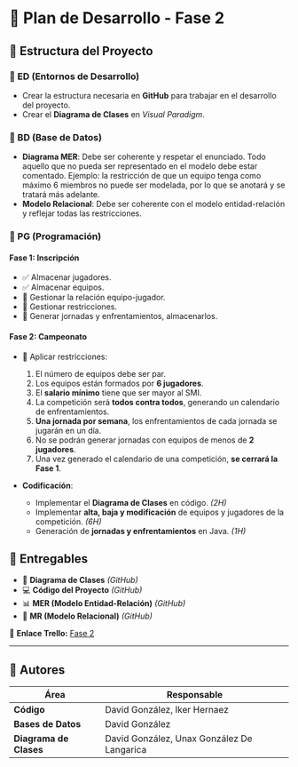 # 📌 Plan de Desarrollo - Fase 2

## 📂 Estructura del Proyecto

### 🔹 ED (Entornos de Desarrollo)
- Crear la estructura necesaria en **GitHub** para trabajar en el desarrollo del proyecto.
- Crear el **Diagrama de Clases** en *Visual Paradigm*.

### 🔹 BD (Base de Datos)
- **Diagrama MER**: Debe ser coherente y respetar el enunciado. Todo aquello que no pueda ser representado en el modelo debe estar comentado. Ejemplo: la restricción de que un equipo tenga como máximo 6 miembros no puede ser modelada, por lo que se anotará y se tratará más adelante.
- **Modelo Relacional**: Debe ser coherente con el modelo entidad-relación y reflejar todas las restricciones.

### 🔹 PG (Programación)
#### **Fase 1: Inscripción**
- ✅ Almacenar jugadores.
- ✅ Almacenar equipos.
- 🔄 Gestionar la relación equipo-jugador.
- 🔄 Gestionar restricciones.
- 🔄 Generar jornadas y enfrentamientos, almacenarlos.

#### **Fase 2: Campeonato**
- 🔄 Aplicar restricciones:
  1. El número de equipos debe ser par.
  2. Los equipos están formados por **6 jugadores**.
  3. El **salario mínimo** tiene que ser mayor al SMI.
  4. La competición será **todos contra todos**, generando un calendario de enfrentamientos.
  5. **Una jornada por semana**, los enfrentamientos de cada jornada se jugarán en un día.
  6. No se podrán generar jornadas con equipos de menos de **2 jugadores**.
  7. Una vez generado el calendario de una competición, **se cerrará la Fase 1**.

- **Codificación**:
  - Implementar el **Diagrama de Clases** en código. *(2H)*
  - Implementar **alta, baja y modificación** de equipos y jugadores de la competición. *(6H)*
  - Generación de **jornadas y enfrentamientos** en Java. *(1H)*

## 📌 Entregables
- 📜 **Diagrama de Clases** *(GitHub)*
- 💻 **Código del Proyecto** *(GitHub)*
- 📊 **MER (Modelo Entidad-Relación)** *(GitHub)*
- 🔗 **MR (Modelo Relacional)** *(GitHub)*

🔗 **Enlace Trello:** [Fase 2](https://trello.com/invite/b/67a5fdba23077d7eb9092b51/ATTI11bc185a410123f4e961ff19b7b7448bE6422D45/fase-2)

---

## 👥 Autores

| Área | Responsable |
|-------|-----------------------------|
| **Código** | David González, Iker Hernaez |
| **Bases de Datos** | David González |
| **Diagrama de Clases** | David González, Unax González De Langarica |

